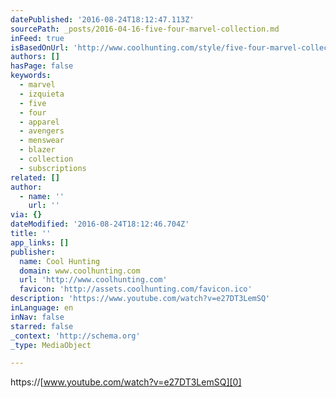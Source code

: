 ```yaml
---
datePublished: '2016-08-24T18:12:47.113Z'
sourcePath: _posts/2016-04-16-five-four-marvel-collection.md
inFeed: true
isBasedOnUrl: 'http://www.coolhunting.com/style/five-four-marvel-collection'
authors: []
hasPage: false
keywords:
  - marvel
  - izquieta
  - five
  - four
  - apparel
  - avengers
  - menswear
  - blazer
  - collection
  - subscriptions
related: []
author:
  - name: ''
    url: ''
via: {}
dateModified: '2016-08-24T18:12:46.704Z'
title: ''
app_links: []
publisher:
  name: Cool Hunting
  domain: www.coolhunting.com
  url: 'http://www.coolhunting.com'
  favicon: 'http://assets.coolhunting.com/favicon.ico'
description: 'https://www.youtube.com/watch?v=e27DT3LemSQ'
inLanguage: en
inNav: false
starred: false
_context: 'http://schema.org'
_type: MediaObject

---
```

https://[www.youtube.com/watch?v=e27DT3LemSQ][0]

[0]: https://www.youtube.com/watch?v=e27DT3LemSQ "life"